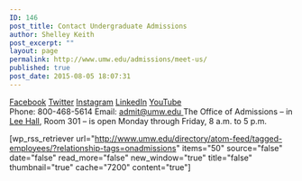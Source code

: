 ```yaml
---
ID: 146
post_title: Contact Undergraduate Admissions
author: Shelley Keith
post_excerpt: ""
layout: page
permalink: http://www.umw.edu/admissions/meet-us/
published: true
post_date: 2015-08-05 18:07:31
---
```

<div class="admissions-social-icons"><a class="genericon genericon-facebook" href="https://www.facebook.com/UniversityofMaryWashington"><span class="hidden">Facebook</span></a> <a class="genericon genericon-twitter" href="http://www.twitter.com/umarywash"><span class="hidden">Twitter</span></a> <a class="genericon genericon-instagram" href="https://instagram.com/uofmarywashington/"><span class="hidden">Instagram</span></a> <a class="genericon genericon-linkedin-alt" href="https://www.linkedin.com/edu/school?id=19588"><span class="hidden">LinkedIn</span></a> <a class="genericon genericon-youtube" href="https://www.youtube.com/user/umwedu"><span class="hidden">YouTube</span></a></div>
Phone: 800-468-5614
Email: <a href="mailto:admit@umw.edu">admit@umw.edu
</a>The Office of Admissions – in <a href="https://www.google.com/maps/place/Lee+Hall,+University+of+Mary+Washington,+1301+College+Ave,+Fredericksburg,+VA+22401/@38.3026184,-77.4742811,17z/data=!3m1!4b1!4m2!3m1!1s0x89b6c1f7148e6255:0xe0ae54bddccaa014">Lee Hall</a>, Room 301 – is open Monday through Friday, 8 a.m. to 5 p.m.

[wp_rss_retriever url="http://www.umw.edu/directory/atom-feed/tagged-employees/?relationship-tags=onadmissions" items="50" source="false" date="false" read_more="false" new_window="true" title="false" thumbnail="true" cache="7200" content="true"]

&nbsp;